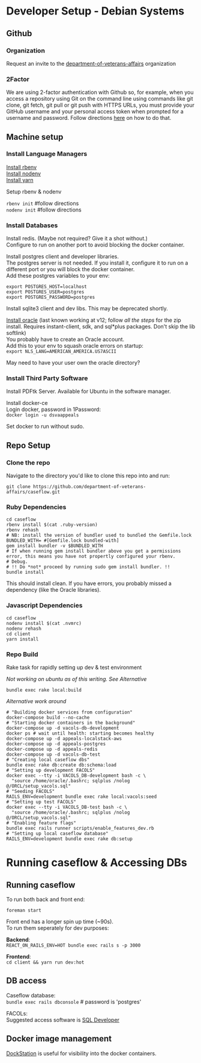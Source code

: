 # Developer Setup - Debian Systems

## Github

### Organization

Request an invite to the [department-of-veterans-affairs](https://github.com/department-of-veterans-affairs) organization  

### 2Factor

We are using 2-factor authentication with Github so, for example, when you access a repository using Git on the command line using commands like git clone, git fetch, git pull or git push with HTTPS URLs, you must provide your GitHub username and your personal access token when prompted for a username and password. Follow directions [here](https://help.github.com/articles/creating-a-personal-access-token-for-the-command-line/) on how to do that.


## Machine setup
### Install Language Managers

[Install rbenv](https://github.com/rbenv/rbenv-installer#rbenv-installer`)  
[Install nodenv](https://github.com/nodenv/nodenv-installer#nodenv-installer)  
[Install yarn](https://yarnpkg.com/lang/en/docs/install)  


Setup rbenv & nodenv

`rbenv init` #follow directions  
`nodenv init` #follow directions


### Install Databases

Install redis. (Maybe not required? Give it a shot without.)  
Configure to run on another port to avoid blocking the docker container.    

Install postgres client and developer libraries.  
The postgres server is not needed. If you install it, configure it to run on a different port or you will block the docker container.    
Add these postgres variables to your env:  
```
export POSTGRES_HOST=localhost
export POSTGRES_USER=postgres
export POSTGRES_PASSWORD=postgres
```

Install sqlite3 client and dev libs. This may be deprecated shortly.

[Install oracle](https://github.com/kubo/ruby-oci8/blob/master/docs/install-instant-client.md#install-oracle-instant-client-packages) (last known working at v12; follow _all the steps_ for the zip install. Requires instant-client, sdk, and sql\*plus packages. Don't skip the lib softlink)  
You probably have to create an Oracle account.  
Add this to your env to squash oracle errors on startup:  
`export NLS_LANG=AMERICAN_AMERICA.US7ASCII`  

May need to have your user own the oracle directory?

### Install Third Party Software

Install PDFtk Server. Available for Ubuntu in the software manager.  

Install docker-ce  
Login docker, password in 1Password:  
`docker login -u dsvaappeals`

Set docker to run without sudo.  


## Repo Setup

### Clone the repo

Navigate to the directory you'd like to clone this repo into and run:

`git clone https://github.com/department-of-veterans-affairs/caseflow.git`


### Ruby Dependencies

```
cd caseflow
rbenv install $(cat .ruby-version)
rbenv rehash
# NB: install the version of bundler used to bundled the Gemfile.lock
BUNDLED_WITH= #[Gemfile.lock bundled-with]
gem install bundler -v $BUNDLED_WITH
# If when running gem install bundler above you get a permissions error, this means you have not propertly configured your rbenv.
# Debug. 
# !! Do *not* proceed by running sudo gem install bundler. !!
bundle install
```

This should install clean. If you have errors, you probably missed a dependency (like the Oracle libraries).

### Javascript Dependencies

```
cd caseflow
nodenv install $(cat .nvmrc)
nodenv rehash
cd client
yarn install
```

### Repo Build

Rake task for rapidly setting up dev & test environment

_Not working on ubuntu as of this writing. See Alternative_

```
bundle exec rake local:build
```

_Alternative work around_
```
# "Building docker services from configuration"
docker-compose build --no-cache
# "Starting docker containers in the background"
docker-compose up -d vacols-db-development
docker ps # wait until health: starting becomes healthy
docker-compose up -d appeals-localstack-aws
docker-compose up -d appeals-postgres
docker-compose up -d appeals-redis
docker-compose up -d vacols-db-test
# "Creating local caseflow dbs"
bundle exec rake db:create db:schema:load
# "Setting up development FACOLS"
docker exec --tty -i VACOLS_DB-development bash -c \
  "source /home/oracle/.bashrc; sqlplus /nolog @/ORCL/setup_vacols.sql" 
# "Seeding FACOLS"
RAILS_ENV=development bundle exec rake local:vacols:seed
# "Setting up test FACOLS"
docker exec --tty -i VACOLS_DB-test bash -c \
  "source /home/oracle/.bashrc; sqlplus /nolog @/ORCL/setup_vacols.sql" 
# "Enabling feature flags"
bundle exec rails runner scripts/enable_features_dev.rb
# "Setting up local caseflow database"
RAILS_ENV=development bundle exec rake db:setup
```

# Running caseflow & Accessing DBs

## Running caseflow
To run both back and front end:

```
foreman start
```

Front end has a longer spin up time (~90s).  
To run them seperately for dev purposes:

**Backend**:  
`REACT_ON_RAILS_ENV=HOT bundle exec rails s -p 3000`

**Frontend**:  
`cd client && yarn run dev:hot`

## DB access

Caseflow database:  
`bundle exec rails dbconsole` # password is 'postgres'

FACOLs:  
Suggested access software is [SQL Developer](https://www.oracle.com/database/technologies/appdev/sql-developer.html)

## Docker image management

[DockStation](https://dockstation.io/) is useful for visibility into the docker containers.
